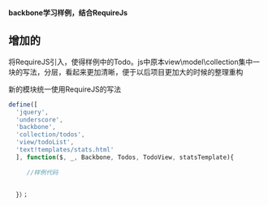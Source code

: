<b>backbone学习样例，结合RequireJs</b>

## 增加的

将RequireJS引入，使得样例中的Todo。js中原本view\model\collection集中一块的写法，分层，看起来更加清晰，便于以后项目更加大的时候的整理重构

新的模块统一使用RequireJS的写法

`````javascript
define([
  'jquery',
  'underscore', 
  'backbone',
  'collection/todos',
  'view/todoList',
  'text!templates/stats.html'
  ], function($, _, Backbone, Todos, TodoView, statsTemplate){
  
     //样例代码
     
     
  }）；
`````

